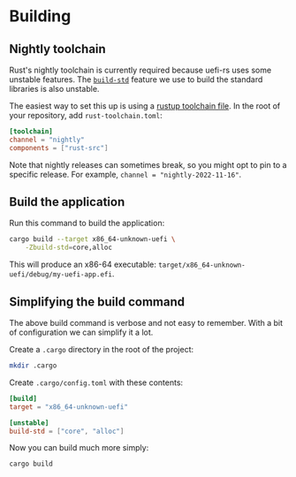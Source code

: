 # Building

## Nightly toolchain

Rust's nightly toolchain is currently required because uefi-rs uses some
unstable features. The [`build-std`] feature we use to build the
standard libraries is also unstable.

The easiest way to set this up is using a [rustup toolchain file]. In
the root of your repository, add `rust-toolchain.toml`:

```toml
[toolchain]
channel = "nightly"
components = ["rust-src"]
```

Note that nightly releases can sometimes break, so you might opt to pin
to a specific release. For example, `channel = "nightly-2022-11-16"`.

## Build the application

Run this command to build the application:

```sh
cargo build --target x86_64-unknown-uefi \
    -Zbuild-std=core,alloc
```

This will produce an x86-64 executable:
`target/x86_64-unknown-uefi/debug/my-uefi-app.efi`.

## Simplifying the build command

The above build command is verbose and not easy to remember. With a bit
of configuration we can simplify it a lot.

Create a `.cargo` directory in the root of the project:

```sh
mkdir .cargo
```

Create `.cargo/config.toml` with these contents:

```toml
[build]
target = "x86_64-unknown-uefi"

[unstable]
build-std = ["core", "alloc"]
```

Now you can build much more simply:

```sh
cargo build
```

[`build-std`]: https://doc.rust-lang.org/nightly/cargo/reference/unstable.html#build-std
[`rust-toolchain.toml`]: https://rust-lang.github.io/rustup/overrides.html#the-toolchain-file
[rustup toolchain file]: https://rust-lang.github.io/rustup/concepts/toolchains.html
